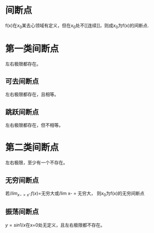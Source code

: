 # 间断点
f(x)在$x_0$某去心领域有定义，但在$x_0$处不[[连续]]，则成$x_0$为f(x)的间断点.
# 第一类间断点
左右极限都存在。
## 可去间断点
左右极限都存在，且相等。
## 跳跃间断点
左右极限都存在，但不相等。
# 第二类间断点
左右极限，至少有一个不存在。
## 无穷间断点
若$/lim_{x->x^-}f(x)=$无穷大或/lim x- = 无穷大， 则$x_0$为f(x)的无穷间断点
## 振荡间断点
$y=sin {1/x}$在x=0处无定义，且左右极限都不存在。
